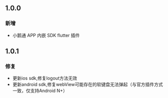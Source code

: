 ## 1.0.0

### 新增

* 小鹅通 APP 内嵌 SDK flutter 插件


## 1.0.1

### 修复

* 更新ios sdk,修复logout方法无效
* 更新android sdk,修复webView可能存在的软键盘无法弹起（与官方插件方式一致，仅支持Android N+）
